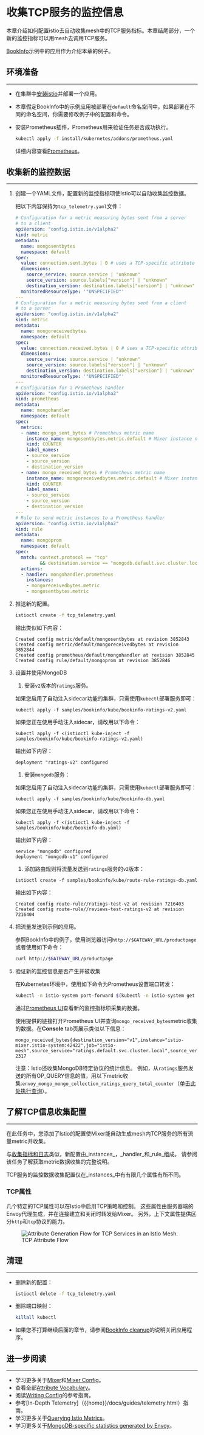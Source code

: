 # 收集TCP服务的监控信息

本章介绍如何配置istio去自动收集mesh中的TCP服务指标。本章结尾部分，一个新的监控指标可以用mesh去调用TCP服务。

[BookInfo]({{home}}/docs/guides/bookinfo.html)示例中的应用作为介绍本章的例子。

## 环境准备
---

* 在集群中[安装istio]({{home}}/docs/setup/)并部署一个应用。

* 本章假定BookInfo中的示例应用被部署在`default`命名空间中。如果部署在不同的命名空间，你需要修改例子中的配置和命令。

* 安装Prometheus插件，Prometheus用来验证任务是否成功执行。

   ```bash
   kubectl apply -f install/kubernetes/addons/prometheus.yaml
   ```

   详细内容查看[Prometheus](https://prometheus.io)。

## 收集新的监控数据
---

1. 创建一个YAML文件，配置新的监控指标项使Istio可以自动收集监控数据。

   把以下内容保持为`tcp_telemetry.yaml`文件：

   ```yaml
   # Configuration for a metric measuring bytes sent from a server
   # to a client
   apiVersion: "config.istio.io/v1alpha2"
   kind: metric
   metadata:
     name: mongosentbytes
     namespace: default
   spec:
     value: connection.sent.bytes | 0 # uses a TCP-specific attribute
     dimensions:
       source_service: source.service | "unknown"
       source_version: source.labels["version"] | "unknown"
       destination_version: destination.labels["version"] | "unknown"
     monitoredResourceType: '"UNSPECIFIED"'
   ---
   # Configuration for a metric measuring bytes sent from a client
   # to a server
   apiVersion: "config.istio.io/v1alpha2"
   kind: metric
   metadata:
     name: mongoreceivedbytes
     namespace: default
   spec:
     value: connection.received.bytes | 0 # uses a TCP-specific attribute
     dimensions:
       source_service: source.service | "unknown"
       source_version: source.labels["version"] | "unknown"
       destination_version: destination.labels["version"] | "unknown"
     monitoredResourceType: '"UNSPECIFIED"'
   ---
   # Configuration for a Prometheus handler
   apiVersion: "config.istio.io/v1alpha2"
   kind: prometheus
   metadata:
     name: mongohandler
     namespace: default
   spec:
     metrics:
     - name: mongo_sent_bytes # Prometheus metric name
       instance_name: mongosentbytes.metric.default # Mixer instance name (fully-qualified)
       kind: COUNTER
       label_names:
       - source_service
       - source_version
       - destination_version
     - name: mongo_received_bytes # Prometheus metric name
       instance_name: mongoreceivedbytes.metric.default # Mixer instance name (fully-qualified)
       kind: COUNTER
       label_names:
       - source_service
       - source_version
       - destination_version
   ---
   # Rule to send metric instances to a Prometheus handler
   apiVersion: "config.istio.io/v1alpha2"
   kind: rule
   metadata:
     name: mongoprom
     namespace: default
   spec:
     match: context.protocol == "tcp"
            && destination.service == "mongodb.default.svc.cluster.local"
     actions:
     - handler: mongohandler.prometheus
       instances:
       - mongoreceivedbytes.metric
       - mongosentbytes.metric
   ```

1. 推送新的配置。

   ```bash
   istioctl create -f tcp_telemetry.yaml
   ```

   输出类似如下内容：
   ```
   Created config metric/default/mongosentbytes at revision 3852843
   Created config metric/default/mongoreceivedbytes at revision 3852844
   Created config prometheus/default/mongohandler at revision 3852845
   Created config rule/default/mongoprom at revision 3852846
   ```

3. 设置并使用MongoDB

   1. 安装`v2`版本的`ratings`服务。

   如果您启用了自动注入sidecar功能的集群，只需使用`kubectl`部署服务即可：

   ```
   kubectl apply -f samples/bookinfo/kube/bookinfo-ratings-v2.yaml
   ```

   如果您正在使用手动注入sidecar，请改用以下命令：

   ```
   kubectl apply -f <(istioctl kube-inject -f samples/bookinfo/kube/bookinfo-ratings-v2.yaml)
   ```

   输出如下内容：

   ```
   deployment "ratings-v2" configured
   ```

   1. 安装```mongodb```服务：

   如果您启用了自动注入sidecar功能的集群，只需使用`kubectl`部署服务即可：

   ```
   kubectl apply -f samples/bookinfo/kube/bookinfo-db.yaml
   ```

   如果您正在使用手动注入sidecar，请改用以下命令：

   ```
   kubectl apply -f <(istioctl kube-inject -f samples/bookinfo/kube/bookinfo-db.yaml)
   ```

   输出如下内容：

   ```
   service "mongodb" configured
   deployment "mongodb-v1" configured
   ```

   1. 添加路由规则将流量发送到`ratings`服务的`v2`版本：

   ```
   istioctl create -f samples/bookinfo/kube/route-rule-ratings-db.yaml
   ```

   输出如下内容：

   ```
   Created config route-rule//ratings-test-v2 at revision 7216403
   Created config route-rule//reviews-test-ratings-v2 at revision 7216404
   ```

1. 把流量发送到示例的应用。

   参照BookInfo中的例子，使用浏览器访问`http://$GATEWAY_URL/productpage`或者使用如下命令：

   ```bash
   curl http://$GATEWAY_URL/productpage
   ```

1. 验证新的监控信息是否产生并被收集

   在Kubernetes环境中，使用如下命令为Prometheus设置端口转发：

   ```bash
   kubectl -n istio-system port-forward $(kubectl -n istio-system get pod -l app=prometheus -o jsonpath='{.items[0].metadata.name}') 9090:9090 &
   ```
   
   通过[Prometheus UI](http://localhost:9090/graph#%5B%7B%22range_input%22%3A%221h%22%2C%22expr%22%3A%22mongo_received_bytes%22%2C%22tab%22%3A1%7D%5D)查看新的监控指标项采集的数据。

   使用提供的链接打开Prometheus UI并查询`mongo_received_bytes`metric收集的数据。在**Console** tab页展示类似以下信息：

   ```
   mongo_received_bytes{destination_version="v1",instance="istio-mixer.istio-system:42422",job="istio-mesh",source_service="ratings.default.svc.cluster.local",source_version="v2"}	2317
   ```

    注意：Istio还收集MongoDB特定协议的统计信息。 例如，从`ratings`服务发送的所有OP_QUERY信息的值，用以下metric收集:`envoy_mongo_mongo_collection_ratings_query_total_counter`（[单击此处执行查询](http://localhost:9090/graph#%5B%7B%22range_input%22%3A%221h%22%2C%22expr%22%3A%22envoy_mongo_mongo_collection_ratings_query_total_counter%22%2C%22tab%22%3A1%7D%5D)）。

## 了解TCP信息收集配置
---

在此任务中，您添加了Istio的配置使Mixer能自动生成mesh内TCP服务的所有流量metric并收集。

与[收集指标和日志]({{home}}/docs/tasks/telemetry/metrics-logs.html)类似，新配置由_instances_，_handler_和_rule_组成。 请参阅该任务了解获取metric数据收集的完整说明。

TCP服务的监控数据收集配置仅在_instances_中有有限几个属性有所不同。

### TCP属性

几个特定的TCP属性可以在Istio中启用TCP策略和控制。 这些属性由服务器端的Envoy代理生成，并在连接建立和关闭时转发给Mixer。 另外，上下文属性提供区分`http`和`tcp`协议的能力。

<figure><img style="max-width:100%;" src="./img/istio-tcp-attribute-flow.svg" alt="Attribute Generation Flow for TCP Services in an Istio Mesh." title="TCP Attribute Flow" />
<figcaption>TCP Attribute Flow</figcaption></figure>

## 清理
---

* 删除新的配置：

  ```bash
  istioctl delete -f tcp_telemetry.yaml
  ```

* 删除端口映射：

  ```bash
  killall kubectl
  ```

* 如果您不打算继续后面的章节，请参阅[BookInfo cleanup]({{home}}/docs/guides/bookinfo.html#cleanup)的说明关闭应用程序。

## 进一步阅读
---

* 学习更多关于[Mixer]({{home}}/docs/concepts/policy-and-control/mixer.html)和[Mixer Config]({{home}}/docs/concepts/policy-and-control/mixer-config.html)。
* 查看全部[Attribute Vocabulary]({{home}}/docs/reference/config/mixer/attribute-vocabulary.html)。
* 阅读[Writing Config]({{home}}/docs/reference/writing-config.html)的参考指南。
* 参考[In-Depth Telemetry]（{{home}}/docs/guides/telemetry.html）指南。
* 学习更多关于[Querying Istio Metrics]({{home}}/docs/tasks/telemetry/querying-metrics.html)。
* 学习更多关于[MongoDB-specific statistics generated by Envoy](https://envoyproxy.github.io/envoy/configuration/network_filters/mongo_proxy_filter.html#statistics)。




